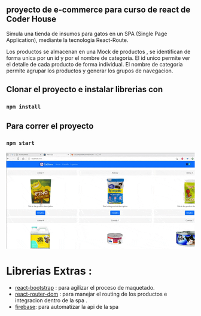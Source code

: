 ## proyecto de e-commerce para curso de react de Coder House

Simula una tienda de insumos para gatos en un SPA (Single Page Application), mediante la tecnologia React-Route. 

Los productos se almacenan en una Mock de productos , se identifican de forma unica por un id y por el nombre de categoria.
El id unico permite ver el detalle de cada producto de forma individual.
El nombre de categoria permite agrupar los productos y generar los grupos de navegacion.



## Clonar el proyecto e instalar librerias con

### `npm install`

## Para correr el proyecto

### `npm start`

![Alt Text](./entrega_intermedia.gif)

# Librerias Extras :

-   [react-bootstrap](https://react-bootstrap.github.io/) : para agilizar el proceso de maquetado.
-   [react-router-dom](https://reactrouter.com//) : para manejar el routing de los productos e integracion dentro de la spa .
-   [firebase](https://console.firebase.google.com/): para automatizar la api de la spa

